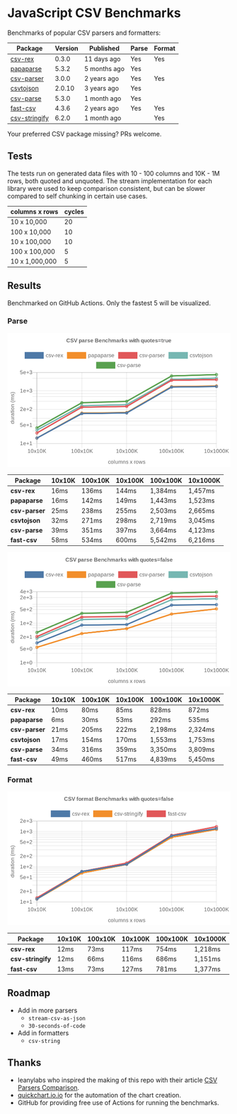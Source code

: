 # JavaScript CSV Benchmarks

Benchmarks of popular CSV parsers and formatters:

<!-- packages -->
| Package | Version | Published | Parse | Format 
|---------|---------|-----------|-------|--------
| [csv-rex](https://www.npmjs.com/package/csv-rex) | 0.3.0 | 11 days ago | Yes | Yes 
| [papaparse](https://www.npmjs.com/package/papaparse) | 5.3.2 | 5 months ago | Yes |  
| [csv-parser](https://www.npmjs.com/package/csv-parser) | 3.0.0 | 2 years ago | Yes | Yes 
| [csvtojson](https://www.npmjs.com/package/csvtojson) | 2.0.10 | 3 years ago | Yes |  
| [csv-parse](https://www.npmjs.com/package/csv-parse) | 5.3.0 | 1 month ago | Yes |  
| [fast-csv](https://www.npmjs.com/package/fast-csv) | 4.3.6 | 2 years ago | Yes | Yes 
| [csv-stringify](https://www.npmjs.com/package/csv-stringify) | 6.2.0 | 1 month ago |  | Yes 
<!-- packages -->

Your preferred CSV package missing? PRs welcome.

## Tests
The tests run on generated data files with 10 - 100 columns and 10K - 1M rows, both quoted and unquoted. The stream implementation for each library were used to keep comparison consistent, but can be slower compared to self chunking in certain use cases.

<!-- tests -->
| columns x rows | cycles 
|----------------|--------
| 10 x 10,000 | 20 
| 100 x 10,000 | 10 
| 10 x 100,000 | 10 
| 100 x 100,000 | 5 
| 10 x 1,000,000 | 5 
<!-- tests -->

## Results 
Benchmarked on GitHub Actions. Only the fastest 5 will be visualized.

### Parse
![Quoted CSV Parser Benchmarks](https://github.com/willfarrell/csv-benchmarks/raw/main/results/parse_quotes%3Dtrue.png)

<!-- parse quotes=true -->
| Package | 10x10K | 100x10K | 10x100K | 100x100K | 10x1000K 
|---------|---|---|---|---|---
| **csv-rex** | 16ms | 136ms | 144ms | 1,384ms | 1,457ms 
| **papaparse** | 16ms | 142ms | 149ms | 1,443ms | 1,523ms 
| **csv-parser** | 25ms | 238ms | 255ms | 2,503ms | 2,665ms 
| **csvtojson** | 32ms | 271ms | 298ms | 2,719ms | 3,045ms 
| **csv-parse** | 39ms | 351ms | 397ms | 3,664ms | 4,123ms 
| **fast-csv** | 58ms | 534ms | 600ms | 5,542ms | 6,216ms 
<!-- parse quotes=true -->

![Non-Quoted CSV Parser Benchmarks](https://github.com/willfarrell/csv-benchmarks/raw/main/results/parse_quotes%3Dfalse.png)

<!-- parse quotes=false -->
| Package | 10x10K | 100x10K | 10x100K | 100x100K | 10x1000K 
|---------|---|---|---|---|---
| **csv-rex** | 10ms | 80ms | 85ms | 828ms | 872ms 
| **papaparse** | 6ms | 30ms | 53ms | 292ms | 535ms 
| **csv-parser** | 21ms | 205ms | 222ms | 2,198ms | 2,324ms 
| **csvtojson** | 17ms | 154ms | 170ms | 1,553ms | 1,753ms 
| **csv-parse** | 34ms | 316ms | 359ms | 3,350ms | 3,809ms 
| **fast-csv** | 49ms | 460ms | 517ms | 4,839ms | 5,450ms 
<!-- parse quotes=false -->

### Format

![Non-Quoted CSV Formatter Benchmarks](https://github.com/willfarrell/csv-benchmarks/raw/main/results/format_quotes%3Dfalse.png)

<!-- format quotes=false -->
| Package | 10x10K | 100x10K | 10x100K | 100x100K | 10x1000K 
|---------|---|---|---|---|---
| **csv-rex** | 12ms | 73ms | 117ms | 754ms | 1,218ms 
| **csv-stringify** | 12ms | 66ms | 116ms | 686ms | 1,151ms 
| **fast-csv** | 13ms | 73ms | 127ms | 781ms | 1,377ms 
<!-- format quotes=false -->

## Roadmap
- Add in more parsers
  - `stream-csv-as-json`
  - `30-seconds-of-code`
- Add in formatters
  - `csv-string`

## Thanks
- leanylabs who inspired the making of this repo with their article [CSV Parsers Comparison](https://leanylabs.com/blog/js-csv-parsers-benchmarks/).
- [quickchart.io.io](https://quickchart.io) for the automation of the chart creation.
- GitHub for providing free use of Actions for running the benchmarks.